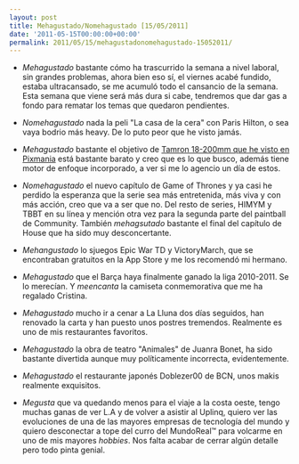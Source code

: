 ```yaml
---
layout: post
title: Mehagustado/Nomehagustado [15/05/2011]
date: '2011-05-15T00:00:00+00:00'
permalink: 2011/05/15/mehagustadonomehagustado-15052011/
---
```

- *Mehagustado* bastante cómo ha trascurrido la semana a nivel laboral, sin grandes problemas, ahora bien eso sí, el viernes acabé fundido, estaba ultracansado, se me acumuló todo el cansancio de la semana. Esta semana que viene será más dura si cabe, tendremos que dar gas a fondo para rematar los temas que quedaron pendientes.

- *Nomehagustado* nada la peli "La casa de la cera" con Paris Hilton, o sea vaya bodrio más heavy. De lo puto peor que he visto jamás.

- *Mehagustado* bastante el objetivo de [Tamron 18-200mm que he visto en Pixmania](http://www.pixmania.com/es/es/532971/art/tamron/objetivo-af-18-200mm-f-3.html) está bastante barato y creo que es lo que busco, además tiene motor de enfoque incorporado, a ver si me lo agencio un día de estos.

- *Nomehagustado* el nuevo capítulo de Game of Thrones y ya casi he perdido la esperanza que la serie sea más entretenida, más viva y con más acción, creo que va a ser que no. Del resto de series, HIMYM y TBBT en su línea y mención otra vez para la segunda parte del paintball de Community. También *mehagsutado* bastante el final del capítulo de House que ha sido muy desconcertante.

- *Mehangustado* lo sjuegos Epic War TD y VictoryMarch, que se encontraban gratuitos en la App Store y me los recomendó mi hermano.

- *Mehagustado* que el Barça haya finalmente ganado la liga 2010-2011. Se lo merecían. Y *meencanta* la camiseta conmemorativa que me ha regalado Cristina.

- *Mehagustado* mucho ir a cenar a La Lluna dos días seguidos, han renovado la carta y han puesto unos postres tremendos. Realmente es uno de mis restaurantes favoritos.

- *Mehagustado* la obra de teatro "Animales" de Juanra Bonet, ha sido bastante divertida aunque muy políticamente incorrecta, evidentemente.

- *Mehagustado* el restaurante japonés Doblezer00 de BCN, unos makis realmente exquisitos.

- *Megusta* que va quedando menos para el viaje a la costa oeste, tengo muchas ganas de ver L.A y de volver a asistir al Uplinq, quiero ver las evoluciones de una de las mayores empresas de tecnología del mundo y quiero desconectar a tope del curro del MundoReal&trade; para volcarme en uno de mis mayores _hobbies_. Nos falta acabar de cerrar algún detalle pero todo pinta genial.
